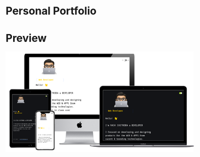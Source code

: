 # Personal Portfolio

# Preview
<img src="https://github.com/yashchitroda/Portfolio/blob/main/images/portfolio preview copy.jpg">
